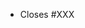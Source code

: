 <!-- This is a template. Please rewrite to the necessary contents when creating the PR. -->
<!-- If there is an issue, enter it. -->

- Closes #XXX

<!-- ## Overview -->
<!-- Please write the purpose of this PR and the outline of implementation. -->
